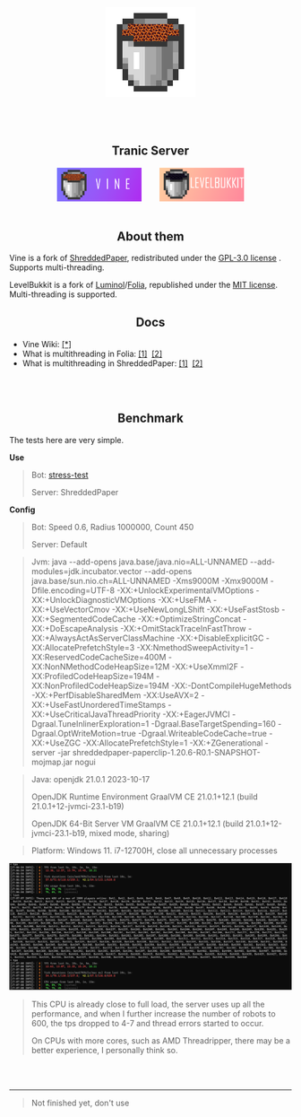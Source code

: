 <div align=center>
    <img src="assets/Vine.png" alt="">
    <br /><br />
    <img src="https://img.shields.io/github/commit-activity/w/LevelTranic/Vine?style=flat-square" alt="">
    <img src="https://img.shields.io/github/downloads/LevelTranic/Vine/total?style=flat-square" alt="">
    <a href="https://github.com/LevelTranic/Vine/releases"><img src="https://img.shields.io/github/release-date/LevelTranic/Vine?style=flat-square" alt=""></a>
    <a href="https://github.com/LevelTranic/Vine/releases"><img src="https://img.shields.io/github/v/release/LevelTranic/Vine?style=flat-square" alt=""></a>
    <br /><br />
</div>

<div align=center>
    <h2>Tranic Server</h2>
    <a title="Vine for MultiPaper/ShreddedPaper" href="https://github.com/LevelTranic/Vine"><img width="30%" src="assets/Vine-Banner.png" alt=""/></a>
    &nbsp;&nbsp;&nbsp;&nbsp;&nbsp;&nbsp;
    <a title="LevelBukkit for PaperMC/Folia & LuminolMC/Luminol" href="https://github.com/LevelTranic/LevelBukkit"><img width="30%" src="assets/LevelBukkit-Banner.png" alt=""/></a>
    <br/><br/>
</div>

<h2 align=center>About them</h2>
Vine is a fork of <a href="https://github.com/MultiPaper/ShreddedPaper" target="_parent">ShreddedPaper</a>, redistributed under the <a href="https://github.com/LevelTranic/Vine?tab=GPL-3.0-1-ov-file#readme">GPL-3.0 license</a> . Supports multi-threading.

LevelBukkit is a fork of <a href="https://github.com/LuminolMC/Luminol" target="_parent">Luminol</a>/<a href="https://github.com/PaperMC/Folia" target="_parent">Folia</a>, republished under the <a href="https://github.com/LevelTranic/LevelBukkit?tab=MIT-1-ov-file"> MIT license</a>. Multi-threading is supported.

<div align=center>
    <h2>Docs</h2>
</div>

- Vine Wiki: [[*]](https://github.com/LevelTranic/Vine/wiki)
- What is multithreading in Folia: [[1]](https://docs.papermc.io/folia/reference/overview)&nbsp;&nbsp;[[2]](https://docs.papermc.io/folia/reference/region-logic)
- What is multithreading in ShreddedPaper: [[1]](https://github.com/MultiPaper/ShreddedPaper/blob/main/HOW_IT_WORKS.md)&nbsp;&nbsp;[[2]](https://github.com/MultiPaper/ShreddedPaper/blob/main/DEVELOPING_A_MULTITHREAD_PLUGIN.md)

<br/><br/>

<div align=center>
    <h2>Benchmark</h2>
</div>
The tests here are very simple.

<b>Use</b>

> Bot: [stress-test](https://github.com/PureGero/minecraft-stress-test)
> 
> Server: ShreddedPaper

<b>Config</b>
> Bot: Speed 0.6, Radius 1000000, Count 450
> 
> Server: Default

> Jvm: java --add-opens java.base/java.nio=ALL-UNNAMED --add-modules=jdk.incubator.vector --add-opens java.base/sun.nio.ch=ALL-UNNAMED -Xms9000M -Xmx9000M -Dfile.encoding=UTF-8 -XX:+UnlockExperimentalVMOptions -XX:+UnlockDiagnosticVMOptions -XX:+UseFMA -XX:+UseVectorCmov -XX:+UseNewLongLShift -XX:+UseFastStosb -XX:+SegmentedCodeCache -XX:+OptimizeStringConcat -XX:+DoEscapeAnalysis -XX:+OmitStackTraceInFastThrow -XX:+AlwaysActAsServerClassMachine -XX:+DisableExplicitGC -XX:AllocatePrefetchStyle=3 -XX:NmethodSweepActivity=1 -XX:ReservedCodeCacheSize=400M -XX:NonNMethodCodeHeapSize=12M -XX:+UseXmmI2F -XX:ProfiledCodeHeapSize=194M -XX:NonProfiledCodeHeapSize=194M -XX:-DontCompileHugeMethods -XX:+PerfDisableSharedMem -XX:UseAVX=2 -XX:+UseFastUnorderedTimeStamps -XX:+UseCriticalJavaThreadPriority -XX:+EagerJVMCI -Dgraal.TuneInlinerExploration=1 -Dgraal.BaseTargetSpending=160 -Dgraal.OptWriteMotion=true -Dgraal.WriteableCodeCache=true -XX:+UseZGC -XX:AllocatePrefetchStyle=1 -XX:+ZGenerational -server -jar shreddedpaper-paperclip-1.20.6-R0.1-SNAPSHOT-mojmap.jar nogui

> Java: openjdk 21.0.1 2023-10-17
> 
> OpenJDK Runtime Environment GraalVM CE 21.0.1+12.1 (build 21.0.1+12-jvmci-23.1-b19)
> 
> OpenJDK 64-Bit Server VM GraalVM CE 21.0.1+12.1 (build 21.0.1+12-jvmci-23.1-b19, mixed mode, sharing)

> Platform:
> Windows 11. i7-12700H, close all unnecessary processes

![](assets/benchmark.png)

> This CPU is already close to full load, the server uses up all the performance, 
> and when I further increase the number of robots to 600, the tps dropped to 4-7 and thread errors started to occur.
> 
> On CPUs with more cores, such as AMD Threadripper, 
> there may be a better experience, I personally think so.

<br/><br/>

------

> Not finished yet, don't use
